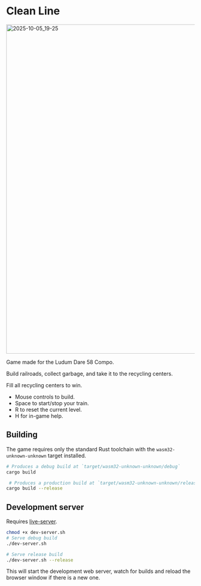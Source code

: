 Clean Line
===
<img width="1553" height="880" alt="2025-10-05_19-25" src="https://github.com/user-attachments/assets/0bc5f903-5d01-40ca-ba18-c03c456fd400" />

Game made for the Ludum Dare 58 Compo.

Build railroads, collect garbage, and take it to the recycling centers.

Fill all recycling centers to win.

- Mouse controls to build.
- Space to start/stop your train.
- R to reset the current level.
- H for in-game help.


## Building
The game requires only the standard Rust toolchain with the `wasm32-unknown-unknown` target installed.

```bash
# Produces a debug build at `target/wasm32-unknown-unknown/debug`
cargo build

 # Produces a production build at `target/wasm32-unknown-unknown/release`
cargo build --release
```

## Development server
Requires [live-server](https://www.npmjs.com/package/live-server).

```bash
chmod +x dev-server.sh
# Serve debug build
./dev-server.sh

# Serve release build
./dev-server.sh --release
```

This will start the development web server, watch for builds and reload the browser window if there is a new one.
